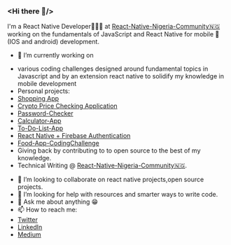 ### <Hi there 👋/>

I'm a React Native Developer👨🏿‍💻 at  [React-Native-Nigeria-Community🇳🇬](https://github.com/react-native-nigeria-community)  working on the  fundamentals  of  JavaScript and React Native for mobile 📱(IOS and android) development.

- 🔭 I’m currently working on
* various coding challenges designed around fundamental topics in Javascript and by an extension react native to solidify my knowledge in mobile development
* Personal projects:
* [Shopping App](https://github.com/olatunjiemanuel/shoppingAppUI)
* [Crypto Price Checking Application](https://github.com/olatunjiemanuel/CryptoApp)
* [Password-Checker](https://github.com/olatunjiemanuel/passwordchecker)
* [Calculator-App](https://github.com/olatunjiemanuel/Calculator-App)
* [To-Do-List-App](https://github.com/olatunjiemanuel/To-do-List-App)
* [React Native + Firebase Authentication](https://github.com/olatunjiemanuel/firebase-Auth)
* [Food-App-CodingChallenge](https://github.com/olatunjiemanuel/Food-App-CodingChallenge)
* Giving back by contributing to to open source to the best of my knowledge.
* Technical Writing @ [React-Native-Nigeria-Community🇳🇬](https://github.com/react-native-nigeria-community).
- 👯 I’m looking to collaborate on react native projects,open source projects.
- 🤔 I’m looking for help with resources and smarter ways to write code.
- 💬 Ask me about anything 😁
- 📫 How to reach me: 
- [Twitter](https://twitter.com/olatunjiemanuel?s=11)
- [LinkedIn](https://www.linkedin.com/in/olatunji-adenuga-9789a9150/)
- [Medium](https://medium.com/@olatunjiemanuel15)


